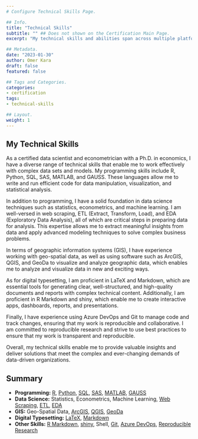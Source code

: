 ```yaml
---
# Configure Technical Skills Page.

## Info.
title: "Technical Skills"
subtitle: "" ## Does not shown on the Certification Main Page.
excerpt: "My technical skills and abilities span across multiple platforms." ## Shown on the Certification Main Page, but does not shown on the Technical Skills Page.

## Metadata.
date: "2023-01-30"
author: Omer Kara
draft: false
featured: false

## Tags and Categories.
categories:
- certification
tags:
- technical-skills

## Layout.
weight: 1
---
```




## My Technical Skills
As a certified data scientist and econometrician with a Ph.D. in economics, I have a diverse range of technical skills that enable me to work effectively with complex data sets and models. My programming skills include R, Python, SQL, SAS, MATLAB, and GAUSS. These languages allow me to write and run efficient code for data manipulation, visualization, and statistical analysis.

In addition to programming, I have a solid foundation in data science techniques such as statistics, econometrics, and machine learning. I am well-versed in web scraping, ETL (Extract, Transform, Load), and EDA (Exploratory Data Analysis), all of which are critical steps in preparing data for analysis. This expertise allows me to extract meaningful insights from data and apply advanced modeling techniques to solve complex business problems.

In terms of geographic information systems (GIS), I have experience working with geo-spatial data, as well as using software such as ArcGIS, QGIS, and GeoDa to visualize and analyze geographic data, which enables me to analyze and visualize data in new and exciting ways.

As for digital typesetting, I am proficient in LaTeX and Markdown, which are essential tools for generating clear, well-structured, and high-quality documents and reports with complex technical content. Additionally, I am proficient in R Markdown and shiny, which enable me to create interactive apps, dashboards, reports, and presentations.

Finally, I have experience using Azure DevOps and Git to manage code and track changes, ensuring that my work is reproducible and collaborative. I am committed to reproducible research and strive to use best practices to ensure that my work is transparent and reproducible.

Overall, my technical skills enable me to provide valuable insights and deliver solutions that meet the complex and ever-changing demands of data-driven organizations.

## Summary
- **Programming:** [R](http://www.r-project.org/), [Python](https://www.python.org/), [SQL](https://en.wikipedia.org/wiki/SQL), [SAS](http://www.sas.com/), [MATLAB](http://www.mathworks.com/products/matlab/), [GAUSS](https://www.aptech.com/)
- **Data Science:** Statistics, Econometrics, Machine Learning, [Web Scraping](https://en.wikipedia.org/wiki/Web_scraping), [ETL](https://en.wikipedia.org/wiki/Extract,_transform,_load), [EDA](https://en.wikipedia.org/wiki/Exploratory_data_analysis)
- **GIS:** Geo-Spatial Data, [ArcGIS](http://www.arcgis.com/features/), [QGIS](http://www.qgis.org/en/site/index.html), [GeoDa](http://geodacenter.github.io/)
- **Digital Typesetting:** [LaTeX](http://www.latex-project.org/), [Markdown](https://en.wikipedia.org/wiki/Markdown)
- **Other Skills:** [R Markdown](http://rmarkdown.rstudio.com/), [shiny](https://shiny.rstudio.com/), Shell, [Git](https://git-scm.com/), [Azure DevOps](https://azure.microsoft.com/en-us/products/devops/), [Reproducible Research](https://en.wikipedia.org/wiki/Reproducibility#Reproducible_research)
